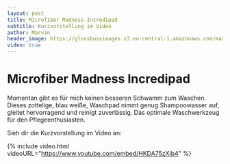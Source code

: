 ```yaml
---
layout: post
title: Microfiber Madness Incredipad
subtitle: Kurzvorstellung im Video
author: Marvin
header_image: https://glossbossimages.s3.eu-central-1.amazonaws.com/marvin/sonstige/microfiber_madness_incredipad.jpg
video: true
---
```

# Microfiber Madness Incredipad

Momentan gibt es für mich keinen besseren Schwamm zum Waschen. Dieses zottelige, blau weiße, Waschpad nimmt genug Shampoowasser auf, gleitet hervorragend und reinigt zuverlässig. Das optimale Waschwerkzeug für den Pflegeenthusiasten.

Sieh dir die Kurzvorstellung im Video an:

{% include video.html videoURL="https://www.youtube.com/embed/HKDA75zXib4" %}